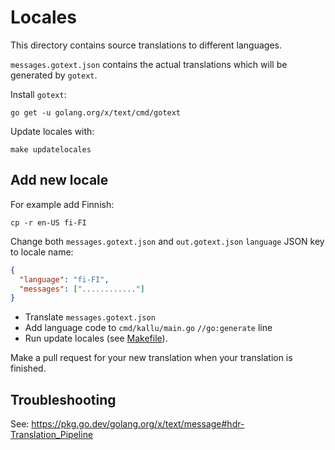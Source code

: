 # Locales

This directory contains source translations to different languages.

`messages.gotext.json` contains the actual translations which will be generated by `gotext`.

Install `gotext`:

    go get -u golang.org/x/text/cmd/gotext

Update locales with:

    make updatelocales


## Add new locale

For example add Finnish:

    cp -r en-US fi-FI

Change both `messages.gotext.json` and `out.gotext.json` `language` JSON key to locale name:

```json
{
  "language": "fi-FI",
  "messages": ["............"]
}
```

* Translate `messages.gotext.json` 
* Add language code to `cmd/kallu/main.go` `//go:generate` line
* Run update locales (see [Makefile](../../../Makefile)).

Make a pull request for your new translation when your translation is finished.

## Troubleshooting

See: https://pkg.go.dev/golang.org/x/text/message#hdr-Translation_Pipeline
